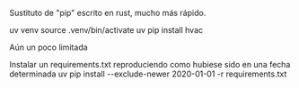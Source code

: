 Sustituto de "pip" escrito en rust, mucho más rápido.

uv venv
source .venv/bin/activate
uv pip install hvac

Aún un poco limitada


Instalar un requirements.txt reproduciendo como hubiese sido en una fecha determinada
uv pip install --exclude-newer 2020-01-01 -r requirements.txt

